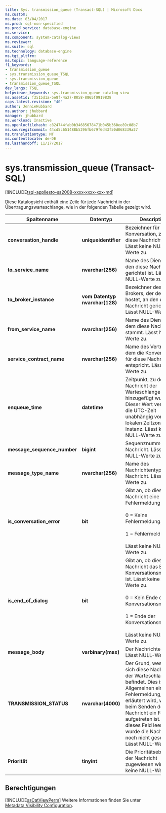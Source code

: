 ```yaml
---
title: Sys. transmission_queue (Transact-SQL) | Microsoft Docs
ms.custom: 
ms.date: 03/04/2017
ms.prod: sql-non-specified
ms.prod_service: database-engine
ms.service: 
ms.component: system-catalog-views
ms.reviewer: 
ms.suite: sql
ms.technology: database-engine
ms.tgt_pltfrm: 
ms.topic: language-reference
f1_keywords:
- transmission_queue
- sys.transmission_queue_TSQL
- sys.transmission_queue
- transmission_queue_TSQL
dev_langs: TSQL
helpviewer_keywords: sys.transmission_queue catalog view
ms.assetid: f3515d1a-be8f-4a27-8058-8865f0919838
caps.latest.revision: "40"
author: JennieHubbard
ms.author: jhubbard
manager: jhubbard
ms.workload: Inactive
ms.openlocfilehash: c824744fab0b34685678471b045b360ee89c08b7
ms.sourcegitcommit: 44cd5c651488b5296fb679f6d43f50d068339a27
ms.translationtype: MT
ms.contentlocale: de-DE
ms.lasthandoff: 11/17/2017
---
```

# <a name="systransmissionqueue-transact-sql"></a>sys.transmission_queue (Transact-SQL)
[!INCLUDE[tsql-appliesto-ss2008-xxxx-xxxx-xxx-md](../../includes/tsql-appliesto-ss2008-xxxx-xxxx-xxx-md.md)]

  Diese Katalogsicht enthält eine Zeile für jede Nachricht in der Übertragungswarteschlange, wie in der folgenden Tabelle gezeigt wird.  
  
|Spaltenname|Datentyp|Description|  
|-----------------|---------------|-----------------|  
|**conversation_handle**|**uniqueidentifier**|Bezeichner für die Konversation, zu der diese Nachricht gehört. Lässt keine NULL-Werte zu.|  
|**to_service_name**|**nvarchar(256)**|Name des Diensts, an den diese Nachricht gerichtet ist. Lässt NULL-Werte zu.|  
|**to_broker_instance**|**vom Datentyp nvarchar(128)**|Bezeichner des Brokers, der den Dienst hostet, an den diese Nachricht gerichtet ist. Lässt NULL-Werte zu.|  
|**from_service_name**|**nvarchar(256)**|Name des Diensts, von dem diese Nachricht stammt. Lässt NULL-Werte zu.|  
|**service_contract_name**|**nvarchar(256)**|Name des Vertrags, dem die Konversation für diese Nachricht entspricht. Lässt NULL-Werte zu.|  
|**enqueue_time**|**datetime**|Zeitpunkt, zu dem die Nachricht der Warteschlange hinzugefügt wurde. Dieser Wert verwendet die UTC-Zeit unabhängig von der lokalen Zeitzone für die Instanz. Lässt keine NULL-Werte zu.|  
|**message_sequence_number**|**bigint**|Sequenznummer der Nachricht. Lässt keine NULL-Werte zu.|  
|**message_type_name**|**nvarchar(256)**|Name des Nachrichtentyps für die Nachricht. Lässt NULL-Werte zu.|  
|**is_conversation_error**|**bit**|Gibt an, ob diese Nachricht eine Fehlermeldung ist.<br /><br /> 0 = Keine Fehlermeldung.<br /><br /> 1 = Fehlermeldung.<br /><br /> Lässt keine NULL-Werte zu.|  
|**is_end_of_dialog**|**bit**|Gibt an, ob diese Nachricht das Ende der Konversationsnachricht ist. Lässt keine NULL-Werte zu.<br /><br /> 0 = Kein Ende der Konversationsnachricht.<br /><br /> 1 = Ende der Konversationsnachricht.<br /><br /> Lässt keine NULL-Werte zu.|  
|**message_body**|**varbinary(max)**|Der Nachrichtentext. Lässt NULL-Werte zu.|  
|**TRANSMISSION_STATUS**|**nvarchar(4000)**|Der Grund, weshalb sich diese Nachricht in der Warteschlange befindet. Dies ist im Allgemeinen eine Fehlermeldung, mit der erläutert wird, weshalb beim Senden der Nachricht ein Fehler aufgetreten ist. Wenn dieses Feld leer ist, wurde die Nachricht noch nicht gesendet. Lässt NULL-Werte zu.|  
|**Priorität**|**tinyint**|Die Prioritätsebene, die der Nachricht zugewiesen wird. Lässt keine NULL-Werte zu.|  
  
## <a name="permissions"></a>Berechtigungen  
 [!INCLUDE[ssCatViewPerm](../../includes/sscatviewperm-md.md)] Weitere Informationen finden Sie unter [Metadata Visibility Configuration](../../relational-databases/security/metadata-visibility-configuration.md).  
  
  
